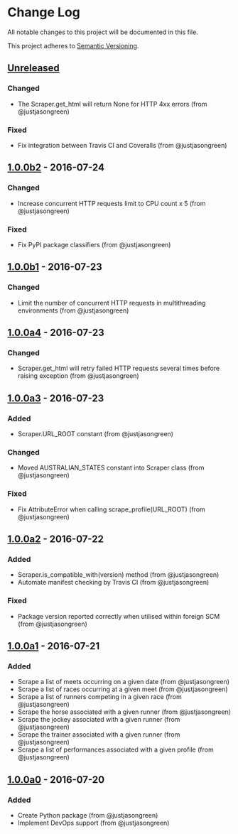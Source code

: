 # Change Log

All notable changes to this project will be documented in this file.

This project adheres to [Semantic Versioning](http://semver.org/).


## [Unreleased]

### Changed

- The Scraper.get_html will return None for HTTP 4xx errors (from @justjasongreen)

### Fixed

- Fix integration between Travis CI and Coveralls (from @justjasongreen)


## [1.0.0b2] - 2016-07-24

### Changed

- Increase concurrent HTTP requests limit to CPU count x 5 (from @justjasongreen)

### Fixed

- Fix PyPI package classifiers (from @justjasongreen)


## [1.0.0b1] - 2016-07-23

### Changed

- Limit the number of concurrent HTTP requests in multithreading environments (from @justjasongreen)


## [1.0.0a4] - 2016-07-23

### Changed

- Scraper.get_html will retry failed HTTP requests several times before raising exception (from @justjasongreen)


## [1.0.0a3] - 2016-07-23

### Added

- Scraper.URL_ROOT constant (from @justjasongreen)

### Changed

- Moved AUSTRALIAN_STATES constant into Scraper class (from @justjasongreen)

### Fixed

- Fix AttributeError when calling scrape_profile(URL_ROOT) (from @justjasongreen)


## [1.0.0a2] - 2016-07-22

### Added

- Scraper.is_compatible_with(version) method (from @justjasongreen)
- Automate manifest checking by Travis CI (from @justjasongreen)

### Fixed

- Package version reported correctly when utilised within foreign SCM (from @justjasongreen)


## [1.0.0a1] - 2016-07-21

### Added

- Scrape a list of meets occurring on a given date (from @justjasongreen)
- Scrape a list of races occurring at a given meet (from @justjasongreen)
- Scrape a list of runners competing in a given race (from @justjasongreen)
- Scrape the horse associated with a given runner (from @justjasongreen)
- Scrape the jockey associated with a given runner (from @justjasongreen)
- Scrape the trainer associated with a given runner (from @justjasongreen)
- Scrape a list of performances associated with a given profile (from @justjasongreen)


## [1.0.0a0] - 2016-07-20

### Added

- Create Python package (from @justjasongreen)
- Implement DevOps support (from @justjasongreen)


[Unreleased]: https://github.com/justjasongreen/punters_client/compare/1.0.0b2...HEAD
[1.0.0b2]: https://github.com/justjasongreen/punters_client/compare/1.0.0b1...1.0.0b2
[1.0.0b1]: https://github.com/justjasongreen/punters_client/compare/1.0.0a4...1.0.0b1
[1.0.0a4]: https://github.com/justjasongreen/punters_client/compare/1.0.0a3...1.0.0a4
[1.0.0a3]: https://github.com/justjasongreen/punters_client/compare/1.0.0a2...1.0.0a3
[1.0.0a2]: https://github.com/justjasongreen/punters_client/compare/1.0.0a1...1.0.0a2
[1.0.0a1]: https://github.com/justjasongreen/punters_client/compare/1.0.0a0...1.0.0a1
[1.0.0a0]: https://github.com/justjasongreen/punters_client/tree/1.0.0a0
